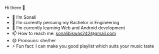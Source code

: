Hi there 👋

- 👋 I’m Sonali
- 🔭 I’m currently persuing my Bachelor in Engineering
- 🌱 I’m currently learning Web and Android development
- 📫 How to reach me: sonalibiswas242@gmail.com
- 😄 Pronouns: she/her
- ⚡ Fun fact: I can make you good playlist which suits your music taste

